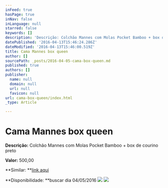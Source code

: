 ```yaml
---
inFeed: true
hasPage: true
inNav: false
inLanguage: null
starred: false
keywords: []
description: 'Descrição: Colchão Mannes com Molas Pocket Bamboo + box de courino preto'
datePublished: '2016-04-13T15:46:24.286Z'
dateModified: '2016-04-13T15:46:00.519Z'
title: Cama Mannes box queen
author: []
sourcePath: _posts/2016-04-05-cama-box-queen.md
published: true
authors: []
publisher:
  name: null
  domain: null
  url: null
  favicon: null
url: cama-box-queen/index.html
_type: Article

---
```

# Cama Mannes box queen

**Descrição:** Colchão Mannes com Molas Pocket Bamboo + box de courino preto

**Valor:** 500,00

**Similar: **[link aqui][0]

**Disponibilidade: **buscar dia 04/05/2016
![](https://the-grid-user-content.s3-us-west-2.amazonaws.com/62b11d22-e19f-4f5c-be11-65b681de12f1.jpg)
![](https://the-grid-user-content.s3-us-west-2.amazonaws.com/6e064117-e6ec-4e06-a577-39d5dec053ec.jpg)

[0]: http://m.ricardoeletro.com.br/Produto/Cama-Box-Queen-Size-Colchao-Black-Pocket-Bamboo-Mola-Ensacada-com-Pillow-Ine-Viscoelastico-158x198cm/2772-2882-4279-385127